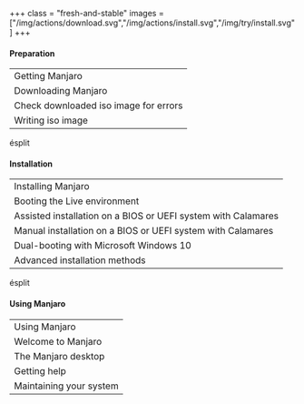 +++
class = "fresh-and-stable"
images = ["/img/actions/download.svg","/img/actions/install.svg","/img/try/install.svg"]
+++
#### Preparation


|        		|
| ------------- |
| Getting Manjaro          				| 
| Downloading Manjaro   			    |
| Check downloaded iso image for errors |
| Writing iso image 					|


ésplit

#### Installation

|        		|
| ------------- |
| Installing Manjaro         													| 
| Booting the Live environment  											    |
| Assisted installation on a BIOS or UEFI system with Calamares 				|
| Manual installation on a BIOS or UEFI system with Calamares 					|
| Dual-booting with Microsoft Windows 10										|
| Advanced installation methods													|


ésplit

#### Using Manjaro

|        		|
| ------------- |
| Using Manjaro         						| 
| Welcome to Manjaro			   			    |
| The Manjaro desktop 							|
| Getting help									|
| Maintaining your system						|
